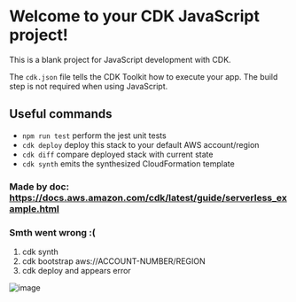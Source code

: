 # Welcome to your CDK JavaScript project!

This is a blank project for JavaScript development with CDK.

The `cdk.json` file tells the CDK Toolkit how to execute your app. The build step is not required when using JavaScript.

## Useful commands

 * `npm run test`         perform the jest unit tests
 * `cdk deploy`           deploy this stack to your default AWS account/region
 * `cdk diff`             compare deployed stack with current state
 * `cdk synth`            emits the synthesized CloudFormation template



### Made by doc: https://docs.aws.amazon.com/cdk/latest/guide/serverless_example.html
### Smth went wrong :( 
1. cdk synth
2. cdk bootstrap aws://ACCOUNT-NUMBER/REGION
3. cdk deploy and appears error

![image](https://user-images.githubusercontent.com/2552396/140837928-07586c49-e480-4342-bf11-0413bc156225.png)

